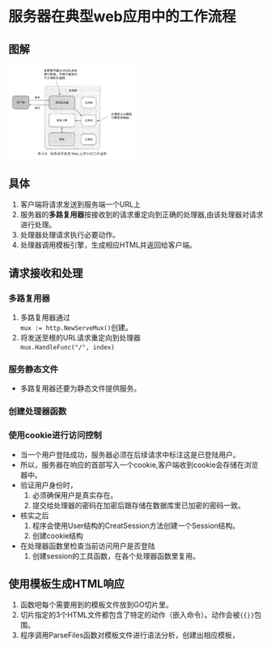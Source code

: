 # 服务器在典型web应用中的工作流程
## 图解
<img src="web流程.jpg" width=50%>

## 具体
1. 客户端将请求发送到服务端一个URL上
2. 服务器的**多路复用器**按接收到的请求重定向到正确的处理器,由该处理器对请求进行处理。
3. 处理器处理请求执行必要动作。
4. 处理器调用模板引擎，生成相应HTML并返回给客户端。 

## 请求接收和处理
### 多路复用器
1. 多路复用器通过  
`mux := http.NewServeMux()`创建。
2. 将发送至根的URL请求重定向到处理器  
`mux.HandleFunc("/", index)`
### 服务静态文件
- 多路复用器还要为静态文件提供服务。
### 创建处理器函数

### 使用cookie进行访问控制
- 当一个用户登陆成功，服务器必须在后续请求中标注这是已登陆用户。
- 所以，服务器在响应的首部写入一个cookie,客户端收到cookie会存储在浏览器中。
- 验证用户身份时，
	1. 必须确保用户是真实存在。
  2. 提交给处理器的密码在加密后跟存储在数据库里已加密的密码一致。
- 核实之后
	1. 程序会使用User结构的CreatSession方法创建一个Session结构。
	2. 创建cookie结构
- 在处理器函数里检查当前访问用户是否登陆
  1. 创建session的工具函数，在各个处理器函数里复用。

## 使用模板生成HTML响应
1. 函数吧每个需要用到的模板文件放到GO切片里。
2. 切片指定的3个HTML文件都包含了特定的动作（嵌入命令）。动作会被`{{}}`包围。
3. 程序调用ParseFiles函数对模板文件进行语法分析，创建出相应模板，

